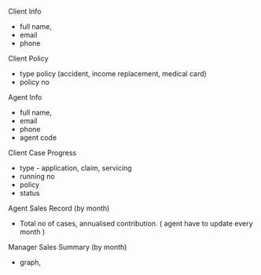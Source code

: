 Client Info
- full name,
- email
- phone

Client Policy
- type policy (accident, income replacement, medical card)
- policy no

Agent Info 
- full name,
- email
- phone
- agent code

Client Case Progress
- type - application, claim, servicing
- running no
- policy
- status

Agent Sales Record (by month)
- Total no of cases, annualised contribution. ( agent have to update every month )

Manager Sales Summary (by month)
- graph, 
